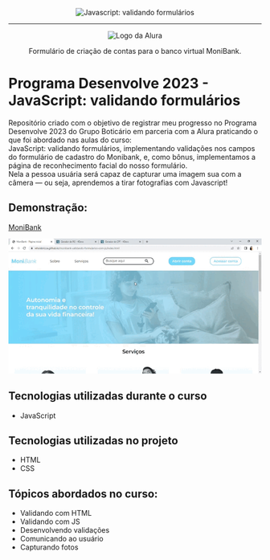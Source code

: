 <p align="center"> <img src="https://imgur.com/mIBmcEL.png" alt="Javascript: validando formulários"> </p>

<hr>

<p align="center"> <img src="https://github.com/MonicaHillman/aluraplay-requisicoes/blob/main/img/logo.png" alt="Logo da Alura"> </p>
<p align="center">Formulário de criação de contas para o banco virtual MoniBank.</p>

# Programa Desenvolve 2023 - JavaScript: validando formulários

Repositório criado com o objetivo de registrar meu progresso no Programa Desenvolve 2023 do Grupo Boticário em parceria com a Alura praticando o que foi abordado nas aulas do curso: <br>
JavaScript: validando formulários, implementando validações nos campos do formulário de cadastro do Monibank, e, como bônus, implementamos a página de reconhecimento facial do nosso formulário. <br>
Nela a pessoa usuária será capaz de capturar uma imagem sua com a câmera — ou seja, aprendemos a tirar fotografias com Javascript!

## Demonstração:

[MoniBank](https://whoisbrizza.github.io/monibank-validando-formularios-com-js/)

<p align="center"> <img src='MoniBank.gif'> </p>

## Tecnologias utilizadas durante o curso
* JavaScript

## Tecnologias utilizadas no projeto
* HTML
* CSS

## Tópicos abordados no curso:

* Validando com HTML <br>
* Validando com JS <br>
* Desenvolvendo validações <br>
* Comunicando ao usuário <br>
* Capturando fotos
